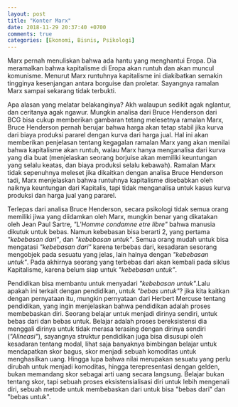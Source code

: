 ```yaml
---
layout: post
title: "Konter Marx"
date: 2018-11-29 20:37:40 +0700
comments: true
categories: [Ekonomi, Bisnis, Psikologi]
---
```


Marx pernah menuliskan bahwa ada hantu yang menghantui Eropa. Dia meramalkan
bahwa kapitalisme di Eropa akan runtuh dan akan muncul komunisme. Menurut
Marx runtuhnya kapitalisme ini diakibatkan semakin tingginya kesenjangan antara
borguise dan proletar. Sayangnya ramalan Marx sampai sekarang tidak terbukti.

Apa alasan yang melatar belakanginya? Akh walaupun sedikit agak nglantur, dan
ceritanya agak ngawur. Mungkin analisa dari Bruce Henderson dari BCG bisa
cukup memberikan gambaran tetang melesetnya ramalan Marx, Bruce Henderson pernah
berujar bahwa harga akan tetap stabil jika kurva dari biaya produksi pararel dengan
kurva dari harga jual. Hal ini akan memberikan penjelasan tentang kegagalan ramalan
Marx yang akan menilai bahwa kapitalisme akan runtuh, walau Marx hanya menganalisa
dari kurva yang dia buat (menjelaskan seorang borjuise akan memiliki keuntungan yang selalu
keatas, dan biaya produksi selalu kebawah). Ramalan Marx tidak sepenuhnya meleset
jika dikaitkan dengan analisa Bruce Henderson tadi, Marx menjelaskan bahwa
runtuhnya kapitalisme disebabkan oleh naiknya keuntungan dari Kapitalis, tapi
tidak menganalisa untuk kasus kurva produksi dan harga jual yang pararel.

Terlepas dari analisa Bruce Henderson, secara psikologi tidak semua orang memiliki
jiwa yang diidamkan oleh Marx, mungkin benar yang dikatakan oleh Jean Paul Sartre,
*"L'Homme condamne etre libre"* bahwa manusia dikutuk untuk bebas. Namun kebebasan
bisa berarti 2, yang pertama *"kebebasan dari"*, dan *"kebebasan untuk"*. Semua orang
mudah untuk bisa mengatasi  *"kebebasan dari"* karena terbebas dari, kesadaran
sesorang mengobjek pada sesuatu yang jelas, lain halnya dengan *"kebebasan untuk"*.
Pada akhirnya seorang yang terbebas dari akan kembali pada siklus Kapitalisme,
karena belum siap untuk *"kebebasan untuk"*.

 Pendidikan bisa membantu untuk menyadari *"kebebasan untuk"*.Lalu apakah ini terkait
 dengan pendidikan, untuk *"bebas untuk"*? jika kita kaitkan dengan pernyataan itu,
 mungkin pernyataan dari Herbert Mercuse tentang pendidikan, yang ingin menjelaskan
bahwa pendidikan adalah proses membebaskan diri. Seorang belajar untuk menjadi dirinya
sendiri, untuk bebas dari dan bebas untuk. Belajar adalah proses bereksistensi
dia menggali dirinya untuk tidak merasa terasing dengan dirinya sendiri (*"Alineasi"*),
sayangnya struktur pendidikan juga bisa disusupi oleh kesadaran tentang modal,
lihat saja banyaknya bimbingan belajar untuk mendapatkan skor bagus, skor menjadi sebuah
komoditas untuk menghasilkan uang. Hingga lupa bahwa nilai merupakan sesuatu yang
perlu dirubah untuk menjadi komoditas, hingga terepresentasi dengan gelden, bukan
memandang skor sebagai arti uang secara langsung. Belajar bukan tentang skor, tapi
sebuah proses eksistensialisasi diri untuk lebih mengenali diri, sebuah metode untuk
membebaskan dari untuk bisa "bebas dari" dan "bebas untuk".
